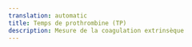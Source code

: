 ```yaml
---
translation: automatic
title: Temps de prothrombine (TP)
description: Mesure de la coagulation extrinsèque
---
```

